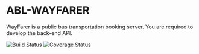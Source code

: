 # ABL-WAYFARER
WayFarer is a public bus transportation booking server. You are required to develop the back-end API.

[![Build Status](https://travis-ci.org/luckychenko/ABL-WAYFARER.svg?branch=develop)](https://travis-ci.org/luckychenko/ABL-WAYFARER/)
[![Coverage Status](https://coveralls.io/repos/github/luckychenko/ABL-WAYFARER/badge.svg?branch=develop)](https://coveralls.io/github/luckychenko/ABL-WAYFARER)
